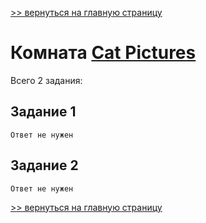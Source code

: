 

[>> вернуться на главную страницу](https://github.com/BEPb/tryhackme/blob/master/README.md)

# Комната [Cat Pictures](https://tryhackme.com/r/room/catpictures) 

Всего 2 задания:
## Задание 1

```commandline
Ответ не нужен
```

## Задание 2

```commandline
Ответ не нужен
```


[>> вернуться на главную страницу](https://github.com/BEPb/tryhackme/blob/master/README.md)
